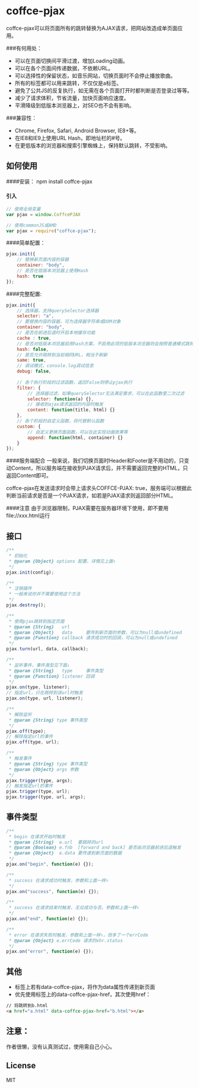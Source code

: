 coffce-pjax
===
coffce-pjax可以将页面所有的跳转替换为AJAX请求，把网站改造成单页面应用。


###有何用处：
* 可以在页面切换间平滑过渡，增加Loading动画。
* 可以在各个页面间传递数据，不依赖URL。
* 可以选择性的保留状态，如音乐网站，切换页面时不会停止播放歌曲。
* 所有的标签都可以用来跳转，不仅仅是a标签。
* 避免了公共JS的反复执行，如无需在各个页面打开时都判断是否登录过等等。
* 减少了请求体积，节省流量，加快页面响应速度。
* 平滑降级到低版本浏览器上，对SEO也不会有影响。

###兼容性：
* Chrome, Firefox, Safari, Android Browser, IE8+等。
* 在IE8和IE9上使用URL Hash，即地址栏的#号。
* 在更低版本的浏览器和搜索引擎蜘蛛上，保持默认跳转，不受影响。

如何使用
---
####安装：
    npm install coffce-pjax

#### 引入
``` javascript
// 使用全局变量
var pjax = window.CoffcePJAX
```

``` javascript
// 使用commonJS或AMD
var pjax = require("coffce-pjax");
```
####简单配置：
``` javascript
pjax.init({
    // 替换新页面内容的容器
    container: "body",
    // 是否在低版本浏览器上使用Hash
    hash: true
});
```
####完整配置:
``` javascript
pjax.init({
    // 选择器，支持querySelector选择器
    selector: "a",
    // 要替换内容的容器，可为选择器字符串或DOM对象
    container: "body",
    // 是否在前进后退时开启本地缓存功能
    cache : true,
    // 是否对低版本浏览器启用hash方案，不启用此项的低版本浏览器则会按照普通模式跳转
    hash: false,
    // 是否允许跳转到当前相同URL，相当于刷新
    same: true,
    // 调试模式，console.log调试信息
    debug: false,
    
    // 各个执行阶段的过滤函数，返回false则停止pjax执行
    filter: {
        // 选择器过滤，如果querySelector无法满足需求，可以在此函数里二次过滤
        selector: function(a) {},
        // 接收到ajax请求返回的内容时触发
        content: function(title, html) {}
    },
    // 各个阶段的自定义函数，将代替默认函数
    custom: {
        // 自定义更换页面函数，可以在此实现动画效果等
        append: function(html, container) {}
    }
});
```

####服务端配合
一般来说，我们切换页面时Header和Footer是不用动的，只变动Content，所以服务端在接收到PJAX请求后，并不需要返回完整的HTML，只返回Content即可。

coffce-pjax在发送请求时会带上请求头COFFCE-PJAX: true，服务端可以根据此判断当前请求是否是一个PJAX请求，如若是PJAX请求则返回部分HTML。

####注意
由于浏览器限制，PJAX需要在服务器环境下使用，即不要用file://xxx.html运行

接口
---
```javascript
/**
 * 初始化
 * @param {Object} options 配置，详情见上面↑
 */
pjax.init(config);
```

```javascript
/**
 * 注销插件
 * 一般来说你并不需要使用这个方法
 */
pjax.destroy();
```

```javascript
/**
 * 使用pjax跳转到指定页面
 * @param {String}   url
 * @param {Object}   data     要传到新页面的参数，可以为null或undefined
 * @param {Function} callback 请求成功时的回调，可以为null或undefined
 */
pjax.turn(url, data, callback);
```

```javascript
/**
 * 监听事件，事件类型见下面↓
 * @param {String}   type     事件类型
 * @param {Function} listener 回调
 */
pjax.on(type, listener);
// 指定url，只在跳转到该url时触发
pjax.on(type, url, listener);
```

```javascript
/**
 * 解除监听
 * @param {String} type 事件类型
 */
pjax.off(type);
// 解除指定url的事件
pjax.off(type, url);
```

```javascript
/**
 * 触发事件
 * @param {String} type 事件类型
 * @param {Object} args 参数
 */
pjax.trigger(type, args);
// 触发指定url的事件
pjax.trigger(type, url);
pjax.trigger(type, url, args);
```

事件类型
---
```javascript
/**
 * begin 在请求开始时触发
 * @param {String}  e.url  要跳转的url
 * @param {Boolean} e.fnb  [forward and back] 是否由浏览器前进后退触发
 * @param {Object}  e.data 要传递到新页面的数据
 */
pjax.on("begin", function(e) {});

/**
 * success 在请求成功时触发，参数和上面一样↑
 */
pjax.on("success", function(e) {});

/**
 * success 在请求结束时触发，无论成功与否。参数和上面一样↑
 */
pjax.on("end", function(e) {});

/**
 * error 在请求失败时触发，参数和上面一样↑，但多了一个errCode
 * @param {Object} e.errCode 请求的xhr.status
 */
pjax.on("error", function(e) {});
```
其他
---
* 标签上若有data-coffce-pjax，将作为data属性传递到新页面
* 优先使用标签上的data-coffce-pjax-href，其次使用href：
```html
// 将跳转到b.html
<a href="a.html" data-coffce-pjax-href="b.html"></a>
```

注意：
------
作者很懒，没有认真测试过，使用需自己小心。

License
-----
MIT